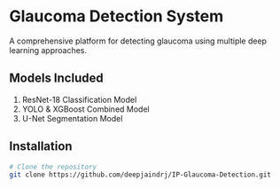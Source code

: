 # Glaucoma Detection System

A comprehensive platform for detecting glaucoma using multiple deep learning approaches.

## Models Included
1. ResNet-18 Classification Model
2. YOLO & XGBoost Combined Model
3. U-Net Segmentation Model

## Installation

```bash
# Clone the repository
git clone https://github.com/deepjaindrj/IP-Glaucoma-Detection.git
